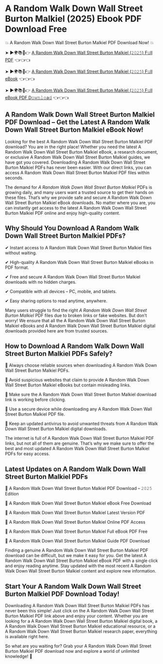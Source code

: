 # A Random Walk Down Wall Street Burton Malkiel (2025) Ebook PDF Download Free

💥 A Random Walk Down Wall Street Burton Malkiel PDF Download Now! 💥

➤ ►🌍📚📱👉 [A Random Walk Down Wall Street Burton Malkiel (𝟸𝟶𝟸𝟻) F𝚞ll PDF](https://getpdf.xyz/a-random-walk-down-wall-street-burton-malkiel) 👈👈👈


➤ ►🌍📚📱👉 [A Random Walk Down Wall Street Burton Malkiel (𝟸𝟶𝟸𝟻) F𝚞ll eBook](https://getpdf.xyz/a-random-walk-down-wall-street-burton-malkiel) 👈👈👈


➤ ►🌍📚📱👉 [A Random Walk Down Wall Street Burton Malkiel (𝟸𝟶𝟸𝟻) F𝚞ll eBook PDF D𝚘𝚠𝚗𝚕𝚘a𝚍](https://getpdf.xyz/a-random-walk-down-wall-street-burton-malkiel) 👈👈👈


## A Random Walk Down Wall Street Burton Malkiel PDF Download – Get the Latest A Random Walk Down Wall Street Burton Malkiel eBook Now!

Looking for the best A Random Walk Down Wall Street Burton Malkiel PDF download? You are in the right place! Whether you need the latest A Random Walk Down Wall Street Burton Malkiel eBook, a research document, or exclusive A Random Walk Down Wall Street Burton Malkiel guides, we have got you covered. Downloading A Random Walk Down Wall Street Burton Malkiel PDFs has never been easier. With our direct links, you can access A Random Walk Down Wall Street Burton Malkiel PDF files within seconds.

The demand for *A Random Walk Down Wall Street Burton Malkiel* PDFs is growing daily, and many users want a trusted source to get their hands on these files. That’s why we provide safe and secure A Random Walk Down Wall Street Burton Malkiel eBook downloads. No matter where you are, you can instantly get access to the latest A Random Walk Down Wall Street Burton Malkiel PDF online and enjoy high-quality content.

## Why Should You Download A Random Walk Down Wall Street Burton Malkiel PDFs?

✔ Instant access to A Random Walk Down Wall Street Burton Malkiel files without waiting.

✔ High-quality A Random Walk Down Wall Street Burton Malkiel eBooks in PDF format.

✔ Free and secure A Random Walk Down Wall Street Burton Malkiel downloads with no hidden charges.

✔ Compatible with all devices – PC, mobile, and tablets.

✔ Easy sharing options to read anytime, anywhere.

Many users struggle to find the right *A Random Walk Down Wall Street Burton Malkiel* PDF files due to broken links or fake websites. But don’t worry! We ensure that all the A Random Walk Down Wall Street Burton Malkiel eBooks and A Random Walk Down Wall Street Burton Malkiel digital downloads provided here are from trusted sources.

## How to Download A Random Walk Down Wall Street Burton Malkiel PDFs Safely?

📌 Always choose reliable sources when downloading A Random Walk Down Wall Street Burton Malkiel PDFs.

📌 Avoid suspicious websites that claim to provide A Random Walk Down Wall Street Burton Malkiel eBooks but contain misleading links.

📌 Make sure the A Random Walk Down Wall Street Burton Malkiel download link is working before clicking.

📌 Use a secure device while downloading any A Random Walk Down Wall Street Burton Malkiel PDF file.

📌 Keep an updated antivirus to avoid unwanted threats from A Random Walk Down Wall Street Burton Malkiel digital downloads.

The internet is full of A Random Walk Down Wall Street Burton Malkiel PDF links, but not all of them are genuine. That’s why we make sure to offer the best and most updated A Random Walk Down Wall Street Burton Malkiel PDFs for easy access.

## Latest Updates on A Random Walk Down Wall Street Burton Malkiel PDFs

🔹 A Random Walk Down Wall Street Burton Malkiel PDF Download – 𝟸𝟶𝟸𝟻 Edition

🔹 A Random Walk Down Wall Street Burton Malkiel eBook Free Download

🔹 A Random Walk Down Wall Street Burton Malkiel Latest Version PDF

🔹 A Random Walk Down Wall Street Burton Malkiel Online PDF Access

🔹 A Random Walk Down Wall Street Burton Malkiel Full eBook PDF Free

🔹 A Random Walk Down Wall Street Burton Malkiel Guide PDF Download

Finding a genuine A Random Walk Down Wall Street Burton Malkiel PDF download can be difficult, but we make it easy for you. Get the latest A Random Walk Down Wall Street Burton Malkiel eBook PDF with a single click and enjoy reading anytime. Stay updated with the most recent A Random Walk Down Wall Street Burton Malkiel content and explore new information.

## Start Your A Random Walk Down Wall Street Burton Malkiel PDF Download Today!

Downloading A Random Walk Down Wall Street Burton Malkiel PDFs has never been this simple! Just click on the A Random Walk Down Wall Street Burton Malkiel PDF link above and enjoy your content. Whether you are looking for a A Random Walk Down Wall Street Burton Malkiel digital book, a A Random Walk Down Wall Street Burton Malkiel educational resource, or a A Random Walk Down Wall Street Burton Malkiel research paper, everything is available right here.

So what are you waiting for? Grab your A Random Walk Down Wall Street Burton Malkiel PDF download now and explore a world of unlimited knowledge! 🚀